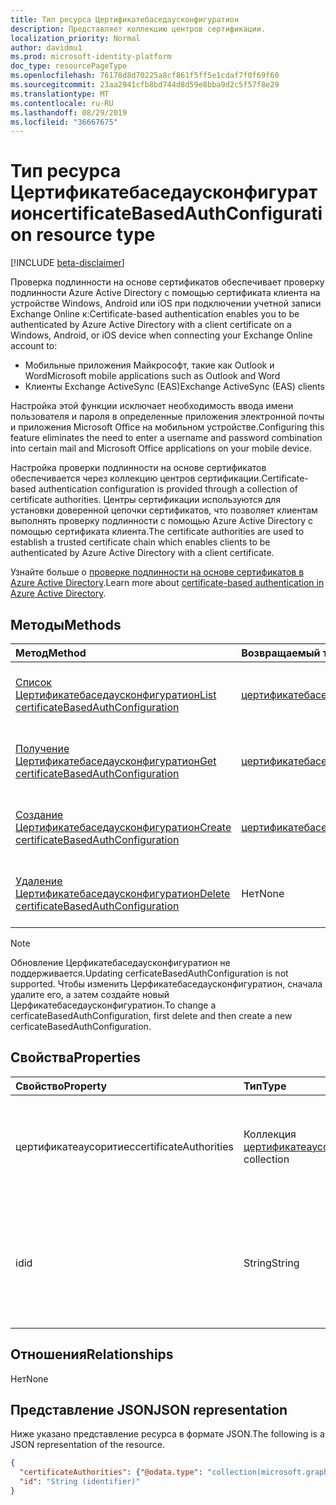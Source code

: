 ```yaml
---
title: Тип ресурса Цертификатебаседаусконфигуратион
description: Представляет коллекцию центров сертификации.
localization_priority: Normal
author: davidmu1
ms.prod: microsoft-identity-platform
doc_type: resourcePageType
ms.openlocfilehash: 76178d8d70225a8cf861f5ff5e1cdaf7f0f69f60
ms.sourcegitcommit: 23aa2941cfb8bd744d8d59e8bba9d2c5f57f8e29
ms.translationtype: MT
ms.contentlocale: ru-RU
ms.lasthandoff: 08/29/2019
ms.locfileid: "36667675"
---
```

# <a name="certificatebasedauthconfiguration-resource-type"></a><span data-ttu-id="115cf-103">Тип ресурса Цертификатебаседаусконфигуратион</span><span class="sxs-lookup"><span data-stu-id="115cf-103">certificateBasedAuthConfiguration resource type</span></span>

[!INCLUDE [beta-disclaimer](../../includes/beta-disclaimer.md)]

<span data-ttu-id="115cf-104">Проверка подлинности на основе сертификатов обеспечивает проверку подлинности Azure Active Directory с помощью сертификата клиента на устройстве Windows, Android или iOS при подключении учетной записи Exchange Online к:</span><span class="sxs-lookup"><span data-stu-id="115cf-104">Certificate-based authentication enables you to be authenticated by Azure Active Directory with a client certificate on a Windows, Android, or iOS device when connecting your Exchange Online account to:</span></span>

- <span data-ttu-id="115cf-105">Мобильные приложения Майкрософт, такие как Outlook и Word</span><span class="sxs-lookup"><span data-stu-id="115cf-105">Microsoft mobile applications such as Outlook and Word</span></span>
- <span data-ttu-id="115cf-106">Клиенты Exchange ActiveSync (EAS)</span><span class="sxs-lookup"><span data-stu-id="115cf-106">Exchange ActiveSync (EAS) clients</span></span>

<span data-ttu-id="115cf-107">Настройка этой функции исключает необходимость ввода имени пользователя и пароля в определенные приложения электронной почты и приложения Microsoft Office на мобильном устройстве.</span><span class="sxs-lookup"><span data-stu-id="115cf-107">Configuring this feature eliminates the need to enter a username and password combination into certain mail and Microsoft Office applications on your mobile device.</span></span>

<span data-ttu-id="115cf-108">Настройка проверки подлинности на основе сертификатов обеспечивается через коллекцию центров сертификации.</span><span class="sxs-lookup"><span data-stu-id="115cf-108">Certificate-based authentication configuration is provided through a collection of certificate authorities.</span></span> <span data-ttu-id="115cf-109">Центры сертификации используются для установки доверенной цепочки сертификатов, что позволяет клиентам выполнять проверку подлинности с помощью Azure Active Directory с помощью сертификата клиента.</span><span class="sxs-lookup"><span data-stu-id="115cf-109">The certificate authorities are used to establish a trusted certificate chain which enables clients to be authenticated by Azure Active Directory with a client certificate.</span></span>

<span data-ttu-id="115cf-110">Узнайте больше о [проверке подлинности на основе сертификатов в Azure Active Directory](https://docs.microsoft.com/azure/active-directory/authentication/active-directory-certificate-based-authentication-get-started).</span><span class="sxs-lookup"><span data-stu-id="115cf-110">Learn more about [certificate-based authentication in Azure Active Directory](https://docs.microsoft.com/azure/active-directory/authentication/active-directory-certificate-based-authentication-get-started).</span></span>

## <a name="methods"></a><span data-ttu-id="115cf-111">Методы</span><span class="sxs-lookup"><span data-stu-id="115cf-111">Methods</span></span>

| <span data-ttu-id="115cf-112">Метод</span><span class="sxs-lookup"><span data-stu-id="115cf-112">Method</span></span>       | <span data-ttu-id="115cf-113">Возвращаемый тип</span><span class="sxs-lookup"><span data-stu-id="115cf-113">Return Type</span></span> | <span data-ttu-id="115cf-114">Описание</span><span class="sxs-lookup"><span data-stu-id="115cf-114">Description</span></span> |
|:-------------|:------------|:------------|
| [<span data-ttu-id="115cf-115">Список Цертификатебаседаусконфигуратион</span><span class="sxs-lookup"><span data-stu-id="115cf-115">List certificateBasedAuthConfiguration</span></span>](../api/certificatebasedauthconfiguration-list.md) | [<span data-ttu-id="115cf-116">цертификатебаседаусконфигуратион</span><span class="sxs-lookup"><span data-stu-id="115cf-116">certificateBasedAuthConfiguration</span></span>](certificatebasedauthconfiguration.md) | <span data-ttu-id="115cf-117">Перечисление свойств коллекции **цертификатебаседаусконфигуратион** .</span><span class="sxs-lookup"><span data-stu-id="115cf-117">List the properties of the **certificateBasedAuthConfiguration** collection.</span></span> |
| [<span data-ttu-id="115cf-118">Получение Цертификатебаседаусконфигуратион</span><span class="sxs-lookup"><span data-stu-id="115cf-118">Get certificateBasedAuthConfiguration</span></span>](../api/certificatebasedauthconfiguration-get.md) | [<span data-ttu-id="115cf-119">цертификатебаседаусконфигуратион</span><span class="sxs-lookup"><span data-stu-id="115cf-119">certificateBasedAuthConfiguration</span></span>](certificatebasedauthconfiguration.md) | <span data-ttu-id="115cf-120">Чтение свойств объекта **цертификатебаседаусконфигуратион** .</span><span class="sxs-lookup"><span data-stu-id="115cf-120">Read the properties of a **certificateBasedAuthConfiguration** object.</span></span> |
| [<span data-ttu-id="115cf-121">Создание Цертификатебаседаусконфигуратион</span><span class="sxs-lookup"><span data-stu-id="115cf-121">Create certificateBasedAuthConfiguration</span></span>](../api/certificatebasedauthconfiguration-post-certificatebasedauthconfiguration.md) | [<span data-ttu-id="115cf-122">цертификатебаседаусконфигуратион</span><span class="sxs-lookup"><span data-stu-id="115cf-122">certificateBasedAuthConfiguration</span></span>](certificatebasedauthconfiguration.md) | <span data-ttu-id="115cf-123">Создание нового объекта **цертификатебаседаусконфигуратион** .</span><span class="sxs-lookup"><span data-stu-id="115cf-123">Create a new **certificateBasedAuthConfiguration** object.</span></span> |
| [<span data-ttu-id="115cf-124">Удаление Цертификатебаседаусконфигуратион</span><span class="sxs-lookup"><span data-stu-id="115cf-124">Delete certificateBasedAuthConfiguration</span></span>](../api/certificatebasedauthconfiguration-delete.md) | <span data-ttu-id="115cf-125">Нет</span><span class="sxs-lookup"><span data-stu-id="115cf-125">None</span></span> | <span data-ttu-id="115cf-126">Удаление объекта **цертификатебаседаусконфигуратион** .</span><span class="sxs-lookup"><span data-stu-id="115cf-126">Delete a **certificateBasedAuthConfiguration** object.</span></span> |

>[!NOTE]
><span data-ttu-id="115cf-127">Обновление Церфикатебаседаусконфигуратион не поддерживается.</span><span class="sxs-lookup"><span data-stu-id="115cf-127">Updating cerficateBasedAuthConfiguration is not supported.</span></span> <span data-ttu-id="115cf-128">Чтобы изменить Церфикатебаседаусконфигуратион, сначала удалите его, а затем создайте новый Церфикатебаседаусконфигуратион.</span><span class="sxs-lookup"><span data-stu-id="115cf-128">To change a cerficateBasedAuthConfiguration, first delete and then create a new cerficateBasedAuthConfiguration.</span></span>

## <a name="properties"></a><span data-ttu-id="115cf-129">Свойства</span><span class="sxs-lookup"><span data-stu-id="115cf-129">Properties</span></span>

| <span data-ttu-id="115cf-130">Свойство</span><span class="sxs-lookup"><span data-stu-id="115cf-130">Property</span></span>     | <span data-ttu-id="115cf-131">Тип</span><span class="sxs-lookup"><span data-stu-id="115cf-131">Type</span></span>        | <span data-ttu-id="115cf-132">Описание</span><span class="sxs-lookup"><span data-stu-id="115cf-132">Description</span></span> |
|:-------------|:------------|:------------|
|<span data-ttu-id="115cf-133">цертификатеаусоритиес</span><span class="sxs-lookup"><span data-stu-id="115cf-133">certificateAuthorities</span></span>|<span data-ttu-id="115cf-134">Коллекция [цертификатеаусорити](certificateauthority.md)</span><span class="sxs-lookup"><span data-stu-id="115cf-134">[certificateAuthority](certificateauthority.md) collection</span></span>|<span data-ttu-id="115cf-135">Коллекция центров сертификации, которая создает доверенную цепочку сертификатов.</span><span class="sxs-lookup"><span data-stu-id="115cf-135">Collection of certificate authorities which creates a trusted certificate chain.</span></span>|
|<span data-ttu-id="115cf-136">id</span><span class="sxs-lookup"><span data-stu-id="115cf-136">id</span></span>|<span data-ttu-id="115cf-137">String</span><span class="sxs-lookup"><span data-stu-id="115cf-137">String</span></span>|<span data-ttu-id="115cf-138">Уникальный идентификатор конфигурации проверки подлинности на основе сертификатов.</span><span class="sxs-lookup"><span data-stu-id="115cf-138">The unique identifier of the certificate based auth configuration.</span></span> <span data-ttu-id="115cf-139">Только для чтения.</span><span class="sxs-lookup"><span data-stu-id="115cf-139">Read-only.</span></span>|

## <a name="relationships"></a><span data-ttu-id="115cf-140">Отношения</span><span class="sxs-lookup"><span data-stu-id="115cf-140">Relationships</span></span>

<span data-ttu-id="115cf-141">Нет</span><span class="sxs-lookup"><span data-stu-id="115cf-141">None</span></span>

## <a name="json-representation"></a><span data-ttu-id="115cf-142">Представление JSON</span><span class="sxs-lookup"><span data-stu-id="115cf-142">JSON representation</span></span>

<span data-ttu-id="115cf-143">Ниже указано представление ресурса в формате JSON.</span><span class="sxs-lookup"><span data-stu-id="115cf-143">The following is a JSON representation of the resource.</span></span>

<!-- {
  "blockType": "resource",
  "optionalProperties": [

  ],
  "@odata.type": "microsoft.graph.certificateBasedAuthConfiguration",
  "baseType": "",
  "keyProperty": "id"
}-->

```json
{
  "certificateAuthorities": {"@odata.type": "collection(microsoft.graph.certificateAuthority)"},
  "id": "String (identifier)"
}
```

<!-- uuid: 16cd6b66-4b1a-43a1-adaf-3a886856ed98
2019-02-04 14:57:30 UTC -->
<!-- {
  "type": "#page.annotation",
  "description": "certificateBasedAuthConfiguration resource",
  "keywords": "",
  "section": "documentation",
  "tocPath": ""
}-->
